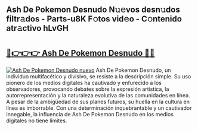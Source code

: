 ## Ash De Pokemon Desnudo N𝚞𝚎vos desn𝚞dos filtr𝚊dos - Parts-u8K F𝚘tos vid𝚎o - C𝚘ntenido atr𝚊ctivo hLvGH

# <h2><a href="http://mb8bia.tromn.icu/?c=Ash+De+Pokemon+Desnudo">🔗👉👉👉 Ash De Pokemon Desnudo 🔗🔗</a></h2>

[![Ash De Pokemon Desnudo nuevo](https://i.imgur.com/pEAQMta.gif)](http://mb8bia.tromn.icu/?c=Ash+De+Pokemon+Desnudo)
Ash De Pokemon Desnudo, un individuo multifacético y divisivo, se resiste a la descripción simple. Su uso pionero de los medios digitales ha cautivado y enfurecido a los observadores, provocando debates sobre la expresión artística, la autorrepresentación y la naturaleza evolutiva de las comunidades en línea. A pesar de la ambigüedad de sus planes futuros, su huella en la cultura en línea es imborrable. Con una determinación inquebrantable y un cautivador innegable, la influencia de Ash De Pokemon Desnudo en los medios digitales no tiene límites.
